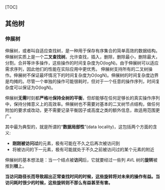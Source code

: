 [TOC]

## 其他树

### 伸展树

伸展树，或者叫自适应查找树，是一种用于保存有序集合的简单高效的数据结构。伸展树实质上是一个**二叉查找树**。允许查找，插入，删除，删除最小，删除最大，分割，合并等许多操作，这些操作的时间复杂度为O(logN)。由于伸展树可以适应需求序列，因此他们的性能在实际应用中更优秀。
伸展树支持所有的二叉树操作。伸展树不保证最坏情况下的时间复杂度为O(logN)。伸展树的时间复杂度边界是均摊的。尽管一个单独的操作可能很耗时，但对于一个任意的操作序列，时间复杂度可以保证为O(logN)。

伸展树**无需**时刻都**严格**地**保持全树的平衡**，但却能够在任何足够长的真实操作序列中，保持分摊意义上的高效率。伸展树也不需要对基本的二叉树节点结构，做任何附加的要求或改动，更不需要记录平衡因子或高度之类的额外信息，故适用范围更广。

其中最为典型的，就是所谓的“**数据局部性**”(data locality)，这包括两个方面的含义:

- **刚刚被访问过**的元素，极有可能在不久之后再次被访问到
- 将被访问的下一元素，极有可能就处于不久之前被访问过的某个元素的附近

伸展树的基本想法是：当一个结点被**访问**后，它就要经过一些列 AVL 树的**旋转**被推到**根**上。

**当访问路径长而导致超出正常查找时间的时候，这些旋转将对未来的操作有益。当访问耗时很少的时候，这些旋转则不那么有益甚至有害。**















